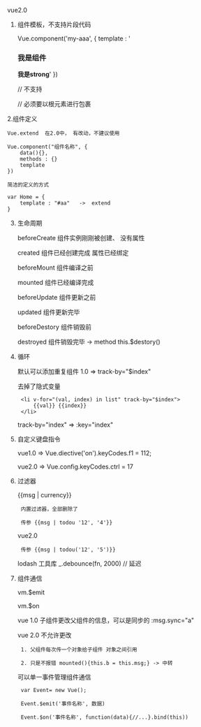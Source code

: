 vue2.0

1. 组件模板，不支持片段代码

    Vue.component('my-aaa', {
        template : '<h3>我是组件</h3><strong>我是strong</strong>'
    })

    // 不支持

    <template id="aaa">
        <div> //
            <h3>我是组件</h3>
            <strong>我是加粗</strong>
        </div>
    </template>

    // 必须要以根元素进行包裹

2.组件定义

    Vue.extend  在2.0中， 有改动，不建议使用

    Vue.component("组件名称", {
        data(){},
        methods : {}
        template
    })

    简洁的定义的方式

    var Home = {
        template : "#aa"   ->  extend
    }

3. 生命周期

    beforeCreate        组件实例刚刚被创建、  没有属性

    created             组件已经创建完成   属性已经绑定

    beforeMount         组件编译之前

    mounted             组件已经编译完成

    beforeUpdate        组件更新之前

    updated             组件更新完毕

    beforeDestory       组件销毁前

    destroyed           组件销毁完毕      -> method this.$destory()

4. 循环

    默认可以添加重复组件  1.0 => track-by="$index"

    去掉了隐式变量

        <li v-for="(val, index) in list" track-by="$index">
            {{val}} {{index}}
        </li>

     track-by="index" => :key="index"

5. 自定义键盘指令

    vue1.0 => Vue.diective('on').keyCodes.f1 = 112;

    vue2.0 => Vue.config.keyCodes.ctrl = 17

6. 过滤器

    {{msg | currency}}

        内置过滤器，全部删除了

        传参 {{msg | todou '12', '4'}}

    vue2.0

        传参 {{msg | todou('12', '5')}}

    lodash 工具库  _.debounce(fn, 2000)  // 延迟

7. 组件通信

    vm.$emit

    vm.$on

    vue 1.0 子组件更改父组件的信息，可以是同步的  :msg.sync="a"

    vue 2.0 不允许更改

        1. 父组件每次传一个对象给子组件 对象之间引用

        2. 只是不报错 mounted(){this.b = this.msg;} -> 中转

    可以单一事件管理组件通信

        var Event= new Vue();

        Event.$emit('事件名称', 数据)

        Event.$on('事件名称', function(data){//...}.bind(this))





